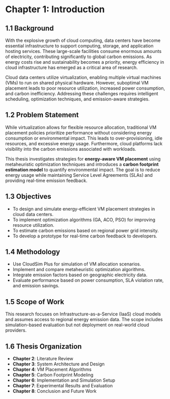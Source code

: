 
# Chapter 1: Introduction

## 1.1 Background

With the explosive growth of cloud computing, data centers have become essential infrastructure to support computing, storage, and application hosting services. These large-scale facilities consume enormous amounts of electricity, contributing significantly to global carbon emissions. As energy costs rise and sustainability becomes a priority, energy efficiency in cloud infrastructure has emerged as a critical area of research.

Cloud data centers utilize virtualization, enabling multiple virtual machines (VMs) to run on shared physical hardware. However, suboptimal VM placement leads to poor resource utilization, increased power consumption, and carbon inefficiency. Addressing these challenges requires intelligent scheduling, optimization techniques, and emission-aware strategies.

## 1.2 Problem Statement

While virtualization allows for flexible resource allocation, traditional VM placement policies prioritize performance without considering energy consumption or environmental impact. This leads to over-provisioning, idle resources, and excessive energy usage. Furthermore, cloud platforms lack visibility into the carbon emissions associated with workloads.

This thesis investigates strategies for **energy-aware VM placement** using metaheuristic optimization techniques and introduces a **carbon footprint estimation model** to quantify environmental impact. The goal is to reduce energy usage while maintaining Service Level Agreements (SLAs) and providing real-time emission feedback.

## 1.3 Objectives

- To design and simulate energy-efficient VM placement strategies in cloud data centers.
- To implement optimization algorithms (GA, ACO, PSO) for improving resource utilization.
- To estimate carbon emissions based on regional power grid intensity.
- To develop a prototype for real-time carbon feedback to developers.

## 1.4 Methodology

- Use CloudSim Plus for simulation of VM allocation scenarios.
- Implement and compare metaheuristic optimization algorithms.
- Integrate emission factors based on geographic electricity data.
- Evaluate performance based on power consumption, SLA violation rate, and emission savings.

## 1.5 Scope of Work

This research focuses on Infrastructure-as-a-Service (IaaS) cloud models and assumes access to regional energy emission data. The scope includes simulation-based evaluation but not deployment on real-world cloud providers.

## 1.6 Thesis Organization

- **Chapter 2**: Literature Review  
- **Chapter 3**: System Architecture and Design  
- **Chapter 4**: VM Placement Algorithms  
- **Chapter 5**: Carbon Footprint Modeling  
- **Chapter 6**: Implementation and Simulation Setup  
- **Chapter 7**: Experimental Results and Evaluation  
- **Chapter 8**: Conclusion and Future Work

